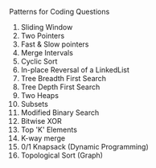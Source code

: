 Patterns for Coding Questions

1. Sliding Window
1. Two Pointers
1. Fast & Slow pointers
1. Merge Intervals
1. Cyclic Sort
1. In-place Reversal of a LinkedList
1. Tree Breadth First Search
1. Tree Depth First Search
1. Two Heaps
1. Subsets
1. Modified Binary Search
1. Bitwise XOR
1. Top 'K' Elements
1. K-way merge
1. 0/1 Knapsack (Dynamic Programming)
1. Topological Sort (Graph)
